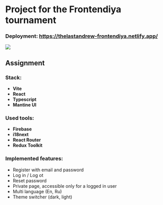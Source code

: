 # Project for the Frontendiya tournament

### Deployment: https://thelastandrew-frontendiya.netlify.app/

![](https://i.ibb.co/w0QT8XJ/fr-main.jpg)


## Assignment

### Stack:
- **Vite**
- **React**
- **Typescript**
- **Mantine UI**

### Used tools:
- **Firebase**
- **i18next**
- **React Router**
- **Redux Toolkit**

### Implemented features:
- Register with  email and password
- Log in / Log ot
- Reset password
- Private page, accessible only for a logged in user
- Multi language (En, Ru)
- Theme switcher (dark, light)
